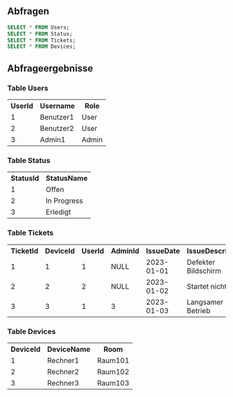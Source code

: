 ## Abfragen
```sql
SELECT * FROM Users;
SELECT * FROM Status;
SELECT * FROM Tickets;
SELECT * FROM Devices;
```

## Abfrageergebnisse

### Table Users

<table><tr><th>UserId</th><th>Username</th><th>Role</th><tr><tr><td>1</td><td>Benutzer1</td><td>User</td></tr><tr><td>2</td><td>Benutzer2</td><td>User</td></tr><tr><td>3</td><td>Admin1</td><td>Admin</td></tr></table>

### Table Status
<table><tr><th>StatusId</th><th>StatusName</th><tr><tr><td>1</td><td>Offen</td></tr><tr><td>2</td><td>In Progress</td></tr><tr><td>3</td><td>Erledigt</td></tr></table>

### Table Tickets
<table><tr><th>TicketId</th><th>DeviceId</th><th>UserId</th><th>AdminId</th><th>IssueDate</th><th>IssueDescription</th><th>ResolutionDate</th><th>ResolutionDescription</th><th>StatusId</th><tr><tr><td>1</td><td>1</td><td>1</td><td>NULL</td><td>2023-01-01</td><td>Defekter Bildschirm</td><td>NULL</td><td>NULL</td><td>1</td></tr><tr><td>2</td><td>2</td><td>2</td><td>NULL</td><td>2023-01-02</td><td>Startet nicht</td><td>NULL</td><td>NULL</td><td>1</td></tr><tr><td>3</td><td>3</td><td>1</td><td>3</td><td>2023-01-03</td><td>Langsamer Betrieb</td><td>2023-01-04</td><td>Neustart erforderlich</td><td>3</td></tr></table>

### Table Devices
<table><tr><th>DeviceId</th><th>DeviceName</th><th>Room</th><tr><tr><td>1</td><td>Rechner1</td><td>Raum101</td></tr><tr><td>2</td><td>Rechner2</td><td>Raum102</td></tr><tr><td>3</td><td>Rechner3</td><td>Raum103</td></tr></table>

